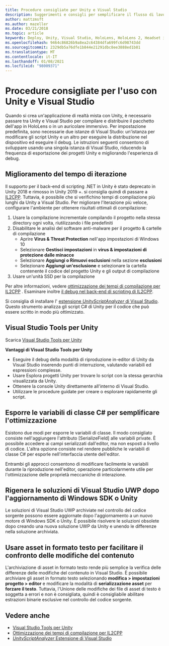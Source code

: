```yaml
---
title: Procedure consigliate per Unity e Visual Studio
description: Suggerimenti e consigli per semplificare il flusso di lavoro della creazione di un'applicazione di realtà mista con Unity e Visual Studio.
author: mattzmsft
ms.author: mazeller
ms.date: 03/21/2018
ms.topic: article
keywords: Deploy, Unity, Visual Studio, HoloLens, HoloLens 2, Headset immersivo, procedure consigliate, cuffie per realtà mista, cuffie per la realtà mista, cuffie per realtà virtuale, UWP, Strumenti di Visual Studio Windows SDK
ms.openlocfilehash: 9464c86826b9a8ea2c64384dfa699fc6d98743dd
ms.sourcegitcommit: 2329db5a76dfe1b844e21291dbc8ee3888ed1b81
ms.translationtype: MT
ms.contentlocale: it-IT
ms.lasthandoff: 01/08/2021
ms.locfileid: "98009371"
---
```

# <a name="best-practices-for-working-with-unity-and-visual-studio"></a>Procedure consigliate per l'uso con Unity e Visual Studio

Quando si crea un'applicazione di realtà mista con Unity, è necessario passare tra Unity e Visual Studio per compilare e distribuire il pacchetto dell'app in HoloLens o in un auricolare immersivo. Per impostazione predefinita, sono necessarie due istanze di Visual Studio: un'istanza per modificare gli script Unity e un altro per eseguire la distribuzione nel dispositivo ed eseguire il debug. Le istruzioni seguenti consentono di sviluppare usando una singola istanza di Visual Studio, riducendo la frequenza di esportazione dei progetti Unity e migliorando l'esperienza di debug.

## <a name="improving-iteration-time"></a>Miglioramento del tempo di iterazione

Il supporto per il back-end di scripting .NET in Unity è stato deprecato in Unity 2018 e rimosso in Unity 2019 +. si consiglia quindi di passare a [IL2CPP](https://docs.unity3d.com/Manual/IL2CPP.html). Tuttavia, è possibile che si verifichino tempi di compilazione più lunghi da Unity a Visual Studio. Per migliorare l'iterazione più veloce, configurare l'ambiente per ottenere risultati ottimali di compilazione:

1) Usare la compilazione incrementale compilando il progetto nella stessa directory ogni volta, riutilizzando i file predefiniti
2) Disabilitare le analisi del software anti-malware per il progetto & cartelle di compilazione
   - Aprire **Virus & Threat Protection** nell'app impostazioni di Windows 10
   - Selezionare **Gestisci impostazioni** in **virus & impostazioni di protezione dalle minacce**
   - Selezionare **Aggiungi o Rimuovi esclusioni** nella sezione **esclusioni**
   - Selezionare **Aggiungi un'esclusione** e selezionare la cartella contenente il codice del progetto Unity e gli output di compilazione
3) Usare un'unità SSD per la compilazione

Per altre informazioni, vedere [ottimizzazione dei tempi di compilazione per IL2CPP](https://docs.unity3d.com/Manual/IL2CPP-OptimizingBuildTimes.html) . Esaminare inoltre [il debug nel back-end di scripting di IL2CPP](https://docs.unity3d.com/Manual/windowsstore-debugging-il2cpp.html).

Si consiglia di installare l' [estensione *UnityScriptAnalyzer* di Visual Studio](https://github.com/Microsoft/MixedRealityCompanionKit/tree/master/UnityScriptAnalyzer). Questo strumento analizza gli script C# di Unity per il codice che può essere scritto in modo più ottimizzato.

## <a name="visual-studio-tools-for-unity"></a>Visual Studio Tools per Unity

Scarica [Visual Studio Tools per Unity](https://docs.microsoft.com/visualstudio/cross-platform/getting-started-with-visual-studio-tools-for-unity)

**Vantaggi di Visual Studio Tools per Unity**
* Eseguire il debug della modalità di riproduzione in-editor di Unity da Visual Studio inserendo punti di interruzione, valutando variabili ed espressioni complesse.
* Usare Esplora progetti Unity per trovare lo script con la stessa gerarchia visualizzata da Unity.
* Ottenere la console Unity direttamente all'interno di Visual Studio.
* Utilizzare le procedure guidate per creare o esplorare rapidamente gli script.

## <a name="expose-c-class-variables-for-easy-tuning"></a>Esporre le variabili di classe C# per semplificare l'ottimizzazione

Esistono due modi per esporre le variabili di classe. Il modo consigliato consiste nell'aggiungere l'attributo [SerializeField] alle variabili private. È possibile accedere ai campi serializzati dall'editor, ma non esposti a livello di codice.  L'altra opzione consiste nel rendere pubbliche le variabili di classe C# per esporle nell'interfaccia utente dell'editor. 

Entrambi gli approcci consentono di modificare facilmente le variabili durante la riproduzione nell'editor, operazione particolarmente utile per l'ottimizzazione delle proprietà meccaniche di interazione.

## <a name="regenerate-uwp-visual-studio-solutions-after-windows-sdk-or-unity-upgrade"></a>Rigenera le soluzioni di Visual Studio UWP dopo l'aggiornamento di Windows SDK o Unity

Le soluzioni di Visual Studio UWP archiviate nel controllo del codice sorgente possono essere aggiornate dopo l'aggiornamento a un nuovo motore di Windows SDK o Unity. È possibile risolvere le soluzioni obsolete dopo creando una nuova soluzione UWP da Unity e unendo le differenze nella soluzione archiviata.

## <a name="use-text-format-assets-for-easy-comparison-of-content-changes"></a>Usare asset in formato testo per facilitare il confronto delle modifiche del contenuto

L'archiviazione di asset in formato testo rende più semplice la verifica delle differenze delle modifiche del contenuto in Visual Studio. È possibile archiviare gli asset in formato testo selezionando **modifica > impostazioni progetto > editor** e modificare la modalità di **serializzazione asset** per **forzare il testo**. Tuttavia, l'Unione delle modifiche dei file di asset di testo è soggetta a errori e non è consigliata, quindi è consigliabile abilitare estrazioni binarie esclusive nel controllo del codice sorgente.

## <a name="see-also"></a>Vedere anche
- [Visual Studio Tools per Unity](https://visualstudiogallery.msdn.microsoft.com/8d26236e-4a64-4d64-8486-7df95156aba9)
- [Ottimizzazione dei tempi di compilazione per IL2CPP](https://docs.unity3d.com/Manual/IL2CPP-OptimizingBuildTimes.html)
- [*UnityScriptAnalyzer* Estensione di Visual Studio](https://github.com/Microsoft/MixedRealityCompanionKit/tree/master/UnityScriptAnalyzer)
